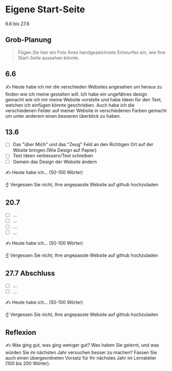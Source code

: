 # Eigene Start-Seite

6.6 bis 27.6

## Grob-Planung

> Fügen Sie hier ein Foto Ihres handgezeichnete Entwurfes ein, wie Ihre Start-Seite aussehen könnte.

## 6.6

✍️ Heute habe ich mir die verschieden Websites angesehen um heraus zu finden wie ich meine gestalten will. Ich habe ein ungefähres design gemacht wie ich mir meine Website vorstelle und habe Ideen für den Text, welchen ich einfügen könnte geschrieben.
Auch habe ich die verschiedenen Felder auf meiner Website in verschiedenen Farben gemacht um unter anderem einen besseren überblick zu haben.

## 13.6

- [ ] Das "über Mich" und das "Zeug" Feld an den Richtigen Ort auf der Wbsite bringen.(Wie Design auf Papier)
- [ ] Text Ideen verbessern/Text schreiben
- [ ] Gemein das Design der Website ändern

✍️ Heute habe ich... (50-100 Wörter)

☝️ Vergessen Sie nicht, Ihre angepasste Website auf github hochzuladen

## 20.7

- [ ] ...
- [ ] ...
- [ ] ...
- [ ] ...

✍️ Heute habe ich... (50-100 Wörter)

☝️ Vergessen Sie nicht, Ihre angepasste Website auf github hochzuladen

## 27.7 Abschluss

- [ ] ...
- [ ] ...

✍️ Heute habe ich... (50-100 Wörter)

☝️ Vergessen Sie nicht, Ihre angepasste Website auf github hochzuladen

## Reflexion

✍️ Was ging gut, was ging weniger gut? Was haben Sie gelernt, und was würden Sie im nächsten Jahr versuchen besser zu machen? Fassen Sie auch einen übergeordneten Vorsatz für Ihr nächstes Jahr im Lernatelier (100 bis 200 Wörter).
